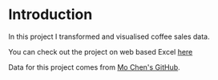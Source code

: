 # Introduction
In this project I transformed and visualised coffee sales data.

You can check out the project on web based Excel [here](https://1drv.ms/x/c/00e873ff941f9c85/EceB2I18x9ZKodnDZcAnaeMB1DYjjACLZZTDLVt0DFpVdg?e=N2YTpu&nav=MTVfe0M1RkFBNjVELTZGOTYtNDkyQi05QjQ5LTkyNzlEMTE0NEY5MX0)

Data for this project comes from [Mo Chen's GitHub](https://github.com/mochen862/excel-project-coffee-sales/blob/main/coffeeOrdersData.xlsx).
